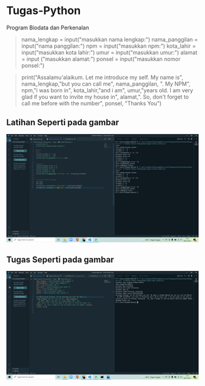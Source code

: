 # Tugas-Python
Program Biodata dan Perkenalan

>nama_lengkap = input("masukkan nama lengkap:")
nama_panggilan = input("nama panggilan:")
npm = input("masukkan npm:")
kota_lahir = input("masukkan kota lahir:")
umur = input("masukkan umur:")
alamat = input ("masukkan alamat:")
ponsel = input("masukkan nomor ponsel:")

>print("Assalamu'alaikum. Let me introduce my self. My name is",
 nama_lengkap,"but you can call me", nama_panggilan,
". My NPM", npm,"i was born in", kota_lahir,"and i am",
 umur,"years old. I am very glad if you want to invite my house in",
alamat,". So, don't forget to call me before with the number", ponsel,
"Thanks You")

## Latihan Seperti pada gambar
![img](img/ss2.png)

## Tugas Seperti pada gambar
![img](img/SS1.png)